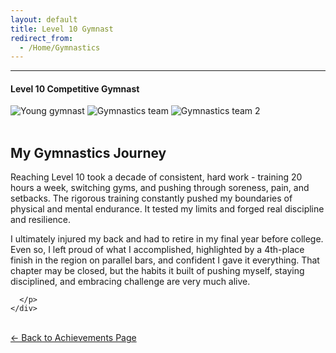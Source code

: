 ```yaml
---
layout: default
title: Level 10 Gymnast
redirect_from:
  - /Home/Gymnastics
---
```


<hr/>

<h4>Level 10 Competitive Gymnast</h4>

<div class="container">
  <div class="d-flex justify-content-center flex-wrap image-container">
    <img class="img-fluid rounded d-block m-2"
         src="{{ '/assets/achievementimage/younggym-min.JPG' | relative_url }}"
         alt="Young gymnast" loading="lazy" />
    <img class="img-fluid rounded d-block m-2"
         src="{{ '/assets/achievementimage/gymteam-min.JPG' | relative_url }}"
         alt="Gymnastics team" loading="lazy" />
    <img class="img-fluid rounded d-block m-2"
         src="{{ '/assets/achievementimage/gymteam2-min.JPG' | relative_url }}"
         alt="Gymnastics team 2" loading="lazy" />
  </div>
</div>

<br/>

<div class="container mt-5">
  <div class="card">
    <div class="card-body">
      <h2 class="card-title">My Gymnastics Journey</h2>
      <p class="card-text">
        Reaching Level 10 took a decade of consistent, hard work - training 20 hours a week, switching gyms, and pushing through soreness, pain, and setbacks. The rigorous training constantly pushed my boundaries of physical and mental endurance. It tested my limits and forged real discipline and resilience.
      </p>
      <p class="card-text">
          I ultimately injured my back and had to retire in my final year before college. Even so, I left proud of what I accomplished, highlighted by a 4th-place finish in the region on parallel bars, and confident I gave it everything. That chapter may be closed, but the habits it built of pushing myself, staying disciplined, and embracing challenge are very much alive.

      </p>
    </div>
  </div>
</div>

<br/>

<div>
  <a class="btn btn-outline-primary" href="{{ '/achievements/' | relative_url }}">
    &larr; Back to Achievements Page
  </a>
</div>

<br/>
